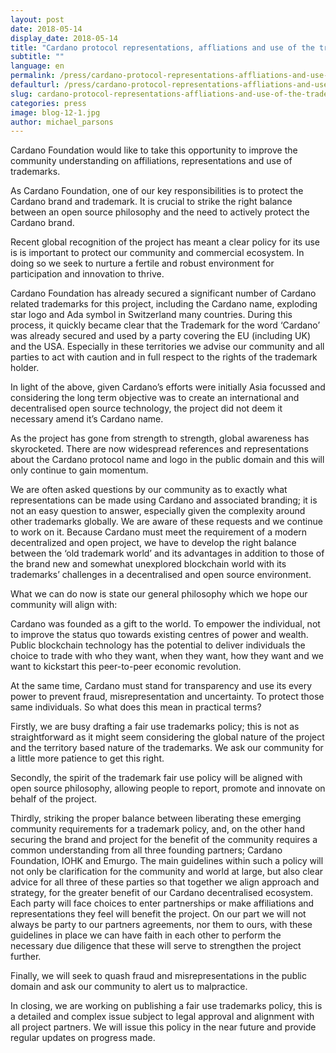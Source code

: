 ```yaml
---
layout: post
date: 2018-05-14
display_date: 2018-05-14
title: "Cardano protocol representations, affliations and use of the trademark"
subtitle: ""
language: en
permalink: /press/cardano-protocol-representations-affliations-and-use-of-the-trademark/
defaulturl: /press/cardano-protocol-representations-affliations-and-use-of-the-trademark/
slug: cardano-protocol-representations-affliations-and-use-of-the-trademark
categories: press
image: blog-12-1.jpg
author: michael_parsons
---
```


Cardano Foundation would like to take this opportunity to improve the community understanding on affiliations, representations and use of trademarks.<!--break-->

As Cardano Foundation, one of our key responsibilities is to protect the Cardano brand and trademark. It is crucial to strike the right balance between an open source philosophy and the need to actively protect the Cardano brand.

Recent global recognition of the project has meant a clear policy for its use is is important to protect our community and commercial ecosystem. In doing so we seek to nurture a fertile and robust environment for participation and innovation to thrive.

Cardano Foundation has already secured a significant number of Cardano related trademarks for this project, including the Cardano name, exploding star logo and Ada symbol in Switzerland many countries. During this process, it quickly became clear that the Trademark for the word ‘Cardano’ was already secured and used by a party covering the EU (including UK) and the USA. Especially in these territories we advise our community and all parties to act with caution and in full respect to the rights of the trademark holder.

In light of the above, given Cardano’s efforts were initially Asia focussed and considering the long term objective was to create an international and decentralised open source technology, the project did not deem it necessary amend it’s Cardano name.

As the project has gone from strength to strength, global awareness has skyrocketed. There are now widespread references and representations about the Cardano protocol name and logo in the public domain and this will only continue to gain momentum.

We are often asked questions by our community as to exactly what representations can be made using Cardano and associated branding; it is not an easy question to answer, especially given the complexity around other trademarks globally. We are aware of these requests and we continue to work on it. Because Cardano must meet the requirement of a modern decentralized and open project, we have to develop the right balance between the ‘old trademark world’ and its advantages in addition to those of the brand new and somewhat unexplored blockchain world with its trademarks’ challenges in a decentralised and open source environment.

What we can do now is state our general philosophy which we hope our community will align with:

Cardano was founded as a gift to the world. To empower the individual, not to improve the status quo towards existing centres of power and wealth. Public blockchain technology has the potential to deliver individuals the choice to trade with who they want, when they want, how they want and we want to kickstart this peer-to-peer economic revolution.

At the same time, Cardano must stand for transparency and use its every power to prevent fraud, misrepresentation and uncertainty. To protect those same individuals.
So what does this mean in practical terms?

Firstly, we are busy drafting a fair use trademarks policy; this is not as straightforward as it might seem considering the global nature of the project and the territory based nature of the trademarks. We ask our community for a little more patience to get this right.

Secondly, the spirit of the trademark fair use policy will be aligned with open source philosophy, allowing people to report, promote and innovate on behalf of the project.

Thirdly, striking the proper balance between liberating these emerging community requirements for a trademark policy, and, on the other hand securing the brand and project for the benefit of the community requires a common understanding from all three founding partners; Cardano Foundation, IOHK and Emurgo. The main guidelines within such a policy will not only be clarification for the community and world at large, but also clear advice for all three of these parties so that together we align approach and strategy, for the greater benefit of our Cardano decentralised ecosystem. Each party will face choices to enter partnerships or make affiliations and representations they feel will benefit the project. On our part we will not always be party to our partners agreements, nor them to ours, with these guidelines in place we can have faith in each other to perform the necessary due diligence that these will serve to strengthen the project further.

Finally, we will seek to quash fraud and misrepresentations in the public domain and ask our community to alert us to malpractice.

In closing, we are working on publishing a fair use trademarks policy, this is a detailed and complex issue subject to legal approval and alignment with all project partners. We will issue this policy in the near future and provide regular updates on progress made.
